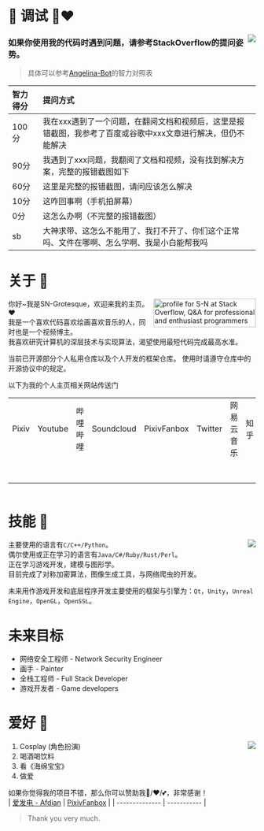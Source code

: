 # 🤗 调试 🤗❤️
<img src="https://www.murphysec.com/platform3/v3/badge/1611431819275173888.svg" align="right">

### 如果你使用我的代码时遇到问题，请参考StackOverflow的提问姿势。

> 具体可以参考[Angelina-Bot](https://www.angelina-bot.top/About.html)的智力对照表

| 智力得分	| 提问方式 |
| :--- | :--- |
| 100分	| 我在xxx遇到了一个问题，在翻阅文档和视频后，这里是报错截图，我参考了百度或谷歌中xxx文章进行解决，但仍不能解决 |
| 90分	| 我遇到了xxx问题，我翻阅了文档和视频，没有找到解决方案，完整的报错截图如下 |
| 60分	| 这里是完整的报错截图，请问应该怎么解决 |
| 10分	| 这咋回事啊（手机拍屏幕）|
| 0分	| 这怎么办啊（不完整的报错截图） |
| sb	| 大神求带、这怎么不能用了、我打不开了、你们这个正常吗、文件在哪啊、怎么学啊、我是小白能帮我吗 |

# 关于 🍺
<a href="https://stackoverflow.com/users/21376217/s-n"><img src="https://stackoverflow.com/users/flair/21376217.png?theme=hotdog" width="208" height="58" alt="profile for S-N at Stack Overflow, Q&amp;A for professional and enthusiast programmers" title="profile for S-N at Stack Overflow, Q&amp;A for professional and enthusiast programmers" align="right"></a>

你好~我是SN-Grotesque，欢迎来我的主页。❤<br>
我是一个喜欢代码喜欢绘画喜欢音乐的人，同时也是一个视频博主。<br>
我喜欢研究计算机的深层技术与实现算法，渴望使用最短代码完成最高水准。<br>

当前已开源部分个人私用仓库以及个人开发的框架仓库。
使用时请遵守仓库中的开源协议中的规定。

以下为我的个人主页相关网站传送门

<table>
    <tr>
        <td>Pixiv</td>      <td>Youtube</td>     <td>哔哩哔哩</td>    <td>Soundcloud</td>    <td>PixivFanbox</td>
        <td>Twitter</td>    <td>网易云音乐</td>   <td>知乎</td>       <td>爱发电</td>         <td>电子邮箱</td>
    </tr>
    <tr>
        <td><a href="https://www.pixiv.net/users/38279179"><img src="https://www.pixiv.net/favicon.ico" width="15px" height="15px"></a></td>
        <td><a href="https://www.youtube.com/channel/UCITRiFd37VZS8y4vjW2pfYQ/featured">
            <img src="https://www.youtube.com/favicon.ico" width="15px" height="15px"></a></td>
        <td><a href="https://space.bilibili.com/27958784"><img src="https://www.bilibili.com/favicon.ico" width="15px" height="15px"></a></td>
        <td><a href="https://soundcloud.com/sngrotesque"><img src="https://soundcloud.com/favicon.ico" width="15px" height="15px"></a></td>
        <td><a href="https://sng.fanbox.cc/"><img src="https://sng.fanbox.cc/favicon.ico" width="15px" height="15px"></a></td>
        <td><a href="https://twitter.com/SNGOfficial4"><img src="https://twitter.com/favicon.ico" width="15px" height="15px"></a></td>
        <td><a href="https://music.163.com/#/user/home?id=1686139386">
            <img src="http://s1.music.126.net/style/favicon.ico" width="15px" height="15px"></a></td>
        <td><a href="https://www.zhihu.com/people/kianakaslana-16"><img src="https://www.zhihu.com/favicon.ico" width="15px" height="15px"></a></td>
        <td><a href="https://afdian.net/@sngrotesque"><img src="https://afdian.net/favicon.ico" width="15px" height="15px"></a></td>
        <td><a href="mailto:kq-cos@outlook.com">E-Mail</a></td>
    </tr>
</table>

```c

```

# 技能 🍻
<img src="https://github-readme-stats.vercel.app/api/top-langs?username=sngrotesque&layout=compact" align="right">

主要使用的语言有`C/C++/Python`。<br>
偶尔使用或正在学习的语言有`Java/C#/Ruby/Rust/Perl`。<br>
正在学习游戏开发，建模与图形学。<br>
目前完成了对称加密算法，图像生成工具，与网络爬虫的开发。

未来用作游戏开发和底层程序开发主要使用的框架与引擎为：`Qt`，`Unity`，`Unreal Engine`，`OpenGL`，`OpenSSL`。

# 未来目标

- 网络安全工程师 - Network Security Engineer
- 画手 - Painter
- 全栈工程师 - Full Stack Developer
- 游戏开发者 - Game developers

# 爱好 🥂
<img src="https://github-readme-stats.vercel.app/api?username=sngrotesque&show_icons=true&count_private=true&theme=cobalt&show_icons=true" align="right">

1. Cosplay (角色扮演)
2. 喝酒喝饮料
3. 看《海绵宝宝》
4. 做爱

如果你觉得我的项目不错，那么你可以赞助我🍗/❤/💕，非常感谢！<br>
| [爱发电 - Afdian](https://afdian.net/@sngrotesque) | [PixivFanbox](https://sng.fanbox.cc/) |
| --------------                                    | -----------                           |
> Thank you very much.
